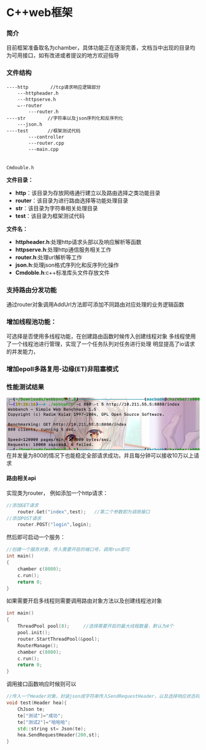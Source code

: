 



# C++web框架

### 简介

目前框架准备取名为chamber，具体功能正在逐渐完善，文档当中出现的目录均为可用接口，如有改进或者提议的地方欢迎指导

### 文件结构

```
----http        //tcp请求响应逻辑部分
	---httpheader.h
	---httpserve.h
	⌙--router
	    ---router.h
----str        //字符串以及json序列化和反序列化
	---json.h
----test       //框架测试代码
        ---controller
        ---router.cpp
        ---main.cpp
        
        
Cmdouble.h
```

**文件目录：**

- **http**：该目录为存放网络通行建立以及路由选择之类功能目录
- **router**：该目录为进行路由选择等功能处理目录
- **str**：该目录为字符串相关处理目录
- **test**：该目录为框架测试代码

**文件名：**

- **httpheader.h**:处理http请求头部以及响应解析等函数
- **httpserve.h**:处理http通信服务相关工作
- **router.h**:处理url解析等工作
- **json.h**:处理json格式序列化和反序列化操作
- **Cmdoble.h**:c++标准库头文件存放文件

### 支持路由分发功能

通过router对象调用AddUrl方法即可添加不同路由对应处理的业务逻辑函数

### 增加线程池功能：

可选择是否使用多线程功能，在创建路由函数时候传入创建线程对象
多线程使用了一个线程池进行管理，实现了一个任务队列对任务进行处理
明显提高了io请求的并发能力，

### 增加epoll多路复用-边缘(ET)非阻塞模式

### 性能测试结果

![img.png](./res/img.png)
在并发量为800的情况下也能稳定全部请求成功，并且每分钟可以接收10万以上请求

#### 路由相关api
实现类为router，
例如添加一个http请求：
```c++
//添加GET请求
    router.Get("index",test);   //第二个参数即为调用接口
//添加POST请求
    router.POST("login",login);
```

然后即可启动一个服务：
```c++
//创建一个服务对象，传入需要开启的端口号，调用run即可
int main()
{
    chamber c(8080);
    c.run();
    return 0;
}
```
如果需要开启多线程则需要调用路由对象方法以及创建线程池对象
```c++
int main()
{
    ThreadPool pool(8);     //选择需要开启的最大线程数量，默认为4个
    pool.init();
    router.StartThreadPool(&pool);
    RouterManage();
    chamber c(8080);
    c.run();
    return 0;
}
```

调用接口函数响应时候则可以
```c++
//传入一个Header对象，封装json成字符串传入SendRequestHeader，以及选择响应状态码即可
void test(Header hea){
    ChJson te;
    te["测试"]="成功";
    te["测试2"]="哈哈哈";
    std::string st= Json(te);
    hea.SendRequestHeader(200,st);
}
```